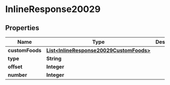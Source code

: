 

# InlineResponse20029

## Properties

Name | Type | Description | Notes
------------ | ------------- | ------------- | -------------
**customFoods** | [**List&lt;InlineResponse20029CustomFoods&gt;**](InlineResponse20029CustomFoods.md) |  | 
**type** | **String** |  | 
**offset** | **Integer** |  | 
**number** | **Integer** |  | 



